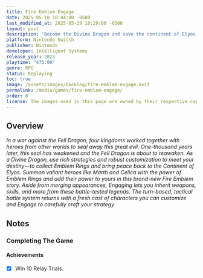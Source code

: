 ```yaml
---
title: Fire Emblem Engage
date: 2025-05-18 18:44:00 -0500
last_modified_at: 2025-05-29 18:29:00 -0500
layout: post
description: "Become the Divine Dragon and save the continent of Elyos! Summon valiant heroes like Marth & Celica alongside a new cast of characters and engage in turn-based, tactical combat against a great evil in this new Fire Emblem story."
platform: Nintendo Switch
publisher: Nintendo
developer: Intelligent Systems
release_year: 2023
playtime: "475:00"
genre: RPG
status: Replaying
toc: true
image: /assets/images/backlog/fire-emblem-engage.avif
permalink: /media/games/fire-emblem-engage/
order: 0
license: The images used in this page are owned by their respective copyright owners. All rights reserved.
---
```


## Overview

*In a war against the Fell Dragon, four kingdoms worked together with heroes from other worlds to seal away this great evil. One-thousand years later, this seal has weakened and the Fell Dragon is about to reawaken. As a Divine Dragon, use rich strategies and robust customization to meet your destiny—to collect Emblem Rings and bring peace back to the Continent of Elyos. Summon valiant heroes like Marth and Celica with the power of Emblem Rings and add their power to yours in this brand-new Fire Emblem story. Aside from merging appearances, Engaging lets you inherit weapons, skills, and more from these battle-tested legends. The turn-based, tactical battle system returns with a fresh cast of characters you can customize and Engage to carefully craft your strategy*

## Notes

### Completing The Game

#### Achievements

- [x] Win 10 Relay Trials.